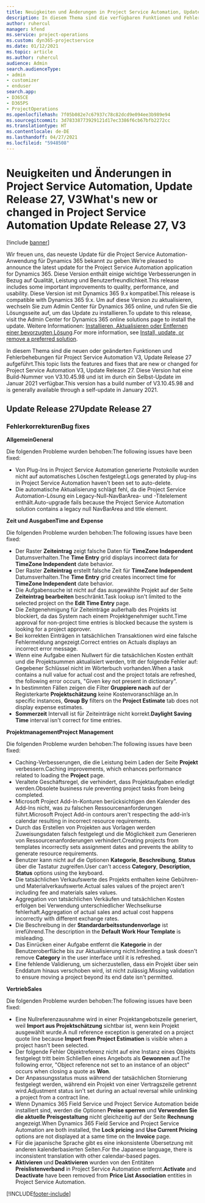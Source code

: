 ```yaml
---
title: Neuigkeiten und Änderungen in Project Service Automation, Update Release 27, V3
description: In diesem Thema sind die verfügbaren Funktionen und Fehlerbehebungen für Project Service Automation Update Release 27, V3 aufgeführt.
author: ruhercul
manager: kfend
ms.service: project-operations
ms.custom: dyn365-projectservice
ms.date: 01/12/2021
ms.topic: article
ms.author: ruhercul
audience: Admin
search.audienceType:
- admin
- customizer
- enduser
search.app:
- D365CE
- D365PS
- ProjectOperations
ms.openlocfilehash: 7f05b082e7c67937c78c82dcd9e094ee3b989e94
ms.sourcegitcommit: 3d78338773929121d17ec3386f6cb67bfb2272cc
ms.translationtype: HT
ms.contentlocale: de-DE
ms.lasthandoff: 04/27/2021
ms.locfileid: "5948508"
---
```

# <a name="whats-new-or-changed-in-project-service-automation-update-release-27-v3"></a><span data-ttu-id="a1fcc-103">Neuigkeiten und Änderungen in Project Service Automation, Update Release 27, V3</span><span class="sxs-lookup"><span data-stu-id="a1fcc-103">What's new or changed in Project Service Automation Update Release 27, V3</span></span>

[!include [banner](../includes/psa-now-project-operations.md)]

<span data-ttu-id="a1fcc-104">Wir freuen uns, das neueste Update für die Project Service Automation-Anwendung für Dynamics 365 bekannt zu geben.</span><span class="sxs-lookup"><span data-stu-id="a1fcc-104">We’re pleased to announce the latest update for the Project Service Automation application for Dynamics 365.</span></span> <span data-ttu-id="a1fcc-105">Diese Version enthält einige wichtige Verbesserungen in Bezug auf Qualität, Leistung und Benutzerfreundlichkeit.</span><span class="sxs-lookup"><span data-stu-id="a1fcc-105">This release includes some important improvements to quality, performance, and usability.</span></span> <span data-ttu-id="a1fcc-106">Diese Version ist mit Dynamics 365 9.x kompatibel.</span><span class="sxs-lookup"><span data-stu-id="a1fcc-106">This release is compatible with Dynamics 365 9.x.</span></span> <span data-ttu-id="a1fcc-107">Um auf diese Version zu aktualisieren, wechseln Sie zum Admin Center für Dynamics 365 online, und rufen Sie die Lösungsseite auf, um das Update zu installieren.</span><span class="sxs-lookup"><span data-stu-id="a1fcc-107">To update to this release, visit the Admin Center for Dynamics 365 online solutions page to install the update.</span></span> <span data-ttu-id="a1fcc-108">Weitere Informationen: [Installieren, Aktualisieren oder Entfernen einer bevorzugten Lösung](/power-platform/admin/install-remove-preferred-solution).</span><span class="sxs-lookup"><span data-stu-id="a1fcc-108">For more information, see [Install, update, or remove a preferred solution](/power-platform/admin/install-remove-preferred-solution).</span></span>

<span data-ttu-id="a1fcc-109">In diesem Thema sind die neuen oder geänderten Funktionen und Fehlerbehebungen für Project Service Automation V3, Update Release 27 aufgeführt.</span><span class="sxs-lookup"><span data-stu-id="a1fcc-109">This topic lists the features and fixes that are new or changed for Project Service Automation V3, Update Release 27.</span></span> <span data-ttu-id="a1fcc-110">Diese Version hat eine Build-Nummer von V3.10.45.98 und ist im durch ein Selbst-Update im Januar 2021 verfügbar.</span><span class="sxs-lookup"><span data-stu-id="a1fcc-110">This version has a build number of V3.10.45.98 and is generally available through a self-update in January 2021.</span></span>

## <a name="update-release-27"></a><span data-ttu-id="a1fcc-111">Update Release 27</span><span class="sxs-lookup"><span data-stu-id="a1fcc-111">Update Release 27</span></span>

### <a name="bug-fixes"></a><span data-ttu-id="a1fcc-112">Fehlerkorrekturen</span><span class="sxs-lookup"><span data-stu-id="a1fcc-112">Bug fixes</span></span>

<span data-ttu-id="a1fcc-113">**Allgemein**</span><span class="sxs-lookup"><span data-stu-id="a1fcc-113">**General**</span></span>

<span data-ttu-id="a1fcc-114">Die folgenden Probleme wurden behoben:</span><span class="sxs-lookup"><span data-stu-id="a1fcc-114">The following issues have been fixed:</span></span>

- <span data-ttu-id="a1fcc-115">Von Plug-Ins in Project Service Automation generierte Protokolle wurden nicht auf automatisches Löschen festgelegt.</span><span class="sxs-lookup"><span data-stu-id="a1fcc-115">Logs generated by plug-ins in Project Service Automation haven't been set to auto-delete.</span></span>
- <span data-ttu-id="a1fcc-116">Die automatische Aktualisierung schlägt fehl, da die Project Service Automation-Lösung ein Legacy-Null-NavBarArea- und -Titelelement enthält.</span><span class="sxs-lookup"><span data-stu-id="a1fcc-116">Auto-upgrade fails because the Project Service Automation solution contains a legacy null NavBarArea and title element.</span></span>

<span data-ttu-id="a1fcc-117">**Zeit und Ausgaben**</span><span class="sxs-lookup"><span data-stu-id="a1fcc-117">**Time and Expense**</span></span>

<span data-ttu-id="a1fcc-118">Die folgenden Probleme wurden behoben:</span><span class="sxs-lookup"><span data-stu-id="a1fcc-118">The following issues have been fixed:</span></span>

- <span data-ttu-id="a1fcc-119">Der Raster **Zeiteintrag** zeigt falsche Daten für **TimeZone Independent** Datumsverhalten.</span><span class="sxs-lookup"><span data-stu-id="a1fcc-119">The **Time Entry** grid displays incorrect data for **TimeZone Independent** date behavior.</span></span>
- <span data-ttu-id="a1fcc-120">Der Raster **Zeiteintrag** erstellt falsche Zeit für **TimeZone Independent** Datumsverhalten.</span><span class="sxs-lookup"><span data-stu-id="a1fcc-120">The **Time Entry** grid creates incorrect time for **TimeZone Independent** date behavior.</span></span>
- <span data-ttu-id="a1fcc-121">Die Aufgabensuche ist nicht auf das ausgewählte Projekt auf der Seite **Zeiteintrag bearbeiten** beschränkt.</span><span class="sxs-lookup"><span data-stu-id="a1fcc-121">Task lookup isn't limited to the selected project on the **Edit Time Entry** page.</span></span>
- <span data-ttu-id="a1fcc-122">Die Zeitgenehmigung für Zeiteinträge außerhalb des Projekts ist blockiert, da das System nach einem  Projektgenehmiger sucht.</span><span class="sxs-lookup"><span data-stu-id="a1fcc-122">Time approval for non-project time entries is blocked because the system is looking for a project approver.</span></span>
- <span data-ttu-id="a1fcc-123">Bei korrekten Einträgen in tatsächlichen Transaktionen wird eine falsche Fehlermeldung angezeigt.</span><span class="sxs-lookup"><span data-stu-id="a1fcc-123">Correct entries on Actuals displays an incorrect error message.</span></span>
- <span data-ttu-id="a1fcc-124">Wenn eine Aufgabe einen Nullwert für die tatsächlichen Kosten enthält und die Projektsummen aktualisiert werden, tritt der folgende Fehler auf: Gegebener Schlüssel nicht im Wörterbuch vorhanden.</span><span class="sxs-lookup"><span data-stu-id="a1fcc-124">When a task contains a null value for actual cost and the project totals are refreshed, the following error occurs, "Given key not present in dictionary".</span></span>
- <span data-ttu-id="a1fcc-125">In bestimmten Fällen zeigen die Filter **Gruppiere nach** auf der Registerkarte **Projektschätzung** keine Kostenvoranschläge an.</span><span class="sxs-lookup"><span data-stu-id="a1fcc-125">In specific instances, **Group By** filters on the **Project Estimate** tab does not display expense estimates.</span></span>
- <span data-ttu-id="a1fcc-126">**Sommerzeit** Intervall ist für Zeiteinträge nicht korrekt.</span><span class="sxs-lookup"><span data-stu-id="a1fcc-126">**Daylight Saving Time** interval isn't correct for time entries.</span></span>

<span data-ttu-id="a1fcc-127">**Projektmanagement**</span><span class="sxs-lookup"><span data-stu-id="a1fcc-127">**Project Management**</span></span>

<span data-ttu-id="a1fcc-128">Die folgenden Probleme wurden behoben:</span><span class="sxs-lookup"><span data-stu-id="a1fcc-128">The following issues have been fixed:</span></span>

- <span data-ttu-id="a1fcc-129">Caching-Verbesserungen, die die Leistung beim Laden der Seite **Projekt** verbessern.</span><span class="sxs-lookup"><span data-stu-id="a1fcc-129">Caching improvements, which enhances performance related to loading the **Project** page.</span></span>
- <span data-ttu-id="a1fcc-130">Veraltete Geschäftsregel, die verhindert, dass Projektaufgaben erledigt werden.</span><span class="sxs-lookup"><span data-stu-id="a1fcc-130">Obsolete business rule preventing project tasks from being completed.</span></span>
- <span data-ttu-id="a1fcc-131">Microsoft Project Add-In-Konturen berücksichtigen den Kalender des Add-Ins nicht, was zu falschen Ressourcenanforderungen führt.</span><span class="sxs-lookup"><span data-stu-id="a1fcc-131">Microsoft Project Add-in contours aren't respecting the add-in’s calendar resulting in incorrect resource requirements.</span></span>
- <span data-ttu-id="a1fcc-132">Durch das Erstellen von Projekten aus Vorlagen werden Zuweisungsdaten falsch festgelegt und die Möglichkeit zum Generieren von Ressourcenanforderungen verhindert.</span><span class="sxs-lookup"><span data-stu-id="a1fcc-132">Creating projects from templates incorrectly sets assignment dates and prevents the ability to generate resource requirements.</span></span>
- <span data-ttu-id="a1fcc-133">Benutzer kann nicht auf die Optionen **Kategorie**, **Beschreibung**, **Status** über die Tastatur zugreifen.</span><span class="sxs-lookup"><span data-stu-id="a1fcc-133">User can't access **Category**, **Description**, **Status** options using the keyboard.</span></span>
- <span data-ttu-id="a1fcc-134">Die tatsächlichen Verkaufswerte des Projekts enthalten keine Gebühren- und Materialverkaufswerte.</span><span class="sxs-lookup"><span data-stu-id="a1fcc-134">Actual sales values of the project aren't including fee and materials sales values.</span></span>
- <span data-ttu-id="a1fcc-135">Aggregation von tatsächlichen Verkäufen und tatsächlichen Kosten erfolgen bei Verwendung unterschiedlicher Wechselkurse fehlerhaft.</span><span class="sxs-lookup"><span data-stu-id="a1fcc-135">Aggregation of actual sales and actual cost happens incorrectly with different exchange rates.</span></span>
- <span data-ttu-id="a1fcc-136">Die Beschreibung in der **Standardarbeitsstundenvorlage** ist irreführend.</span><span class="sxs-lookup"><span data-stu-id="a1fcc-136">The description in the **Default Work Hour Template** is misleading.</span></span>
- <span data-ttu-id="a1fcc-137">Das Einrücken einer Aufgabe entfernt die **Kategorie** in der Benutzeroberfläche bis zur Aktualisierung nicht.</span><span class="sxs-lookup"><span data-stu-id="a1fcc-137">Indenting a task doesn't remove **Category** in the user interface until it is refreshed.</span></span>
- <span data-ttu-id="a1fcc-138">Eine fehlende Validierung, um sicherzustellen, dass ein Projekt über sein Enddatum hinaus verschoben wird, ist nicht zulässig.</span><span class="sxs-lookup"><span data-stu-id="a1fcc-138">Missing validation to ensure moving a project beyond its end date isn't permitted.</span></span>

<span data-ttu-id="a1fcc-139">**Vertrieb**</span><span class="sxs-lookup"><span data-stu-id="a1fcc-139">**Sales**</span></span>

<span data-ttu-id="a1fcc-140">Die folgenden Probleme wurden behoben:</span><span class="sxs-lookup"><span data-stu-id="a1fcc-140">The following issues have been fixed:</span></span>

- <span data-ttu-id="a1fcc-141">Eine Nullreferenzausnahme wird in einer Projektangebotszeile generiert, weil **Import aus Projektschätzung** sichtbar ist, wenn kein Projekt ausgewählt wurde.</span><span class="sxs-lookup"><span data-stu-id="a1fcc-141">A null reference exception is generated on a project quote line because **Import from Project Estimation** is visible when a project hasn't been selected.</span></span>
- <span data-ttu-id="a1fcc-142">Der folgende Fehler Objektreferenz nicht auf eine Instanz eines Objekts festgelegt tritt beim Schließen eines Angebots als **Gewonnen** auf.</span><span class="sxs-lookup"><span data-stu-id="a1fcc-142">The following error, "Object reference not set to an instance of an object" occurs when closing a quote as **Won**.</span></span>
- <span data-ttu-id="a1fcc-143">Der Anpassungsstatus muss während der tatsächlichen Stornierung festgelegt werden, während ein Projekt von einer Vertragszeile getrennt wird.</span><span class="sxs-lookup"><span data-stu-id="a1fcc-143">Adjustment status isn't set during an actual reversal while unlinking a project from a contract line.</span></span>
- <span data-ttu-id="a1fcc-144">Wenn Dynamics 365 Field Service und Project Service Automation beide installiert sind, werden die Optionen **Preise sperren** und **Verwenden Sie die aktuelle Preisgestaltung** nicht gleichzeitig auf der Seite **Rechnung** angezeigt.</span><span class="sxs-lookup"><span data-stu-id="a1fcc-144">When Dynamics 365 Field Service and Project Service Automation are both installed, the **Lock pricing** and **Use Current Pricing** options are not displayed at a same time on the **Invoice** page.</span></span>
- <span data-ttu-id="a1fcc-145">Für die japanische Sprache gibt es eine inkonsistente Übersetzung mit anderen kalenderbasierten Seiten.</span><span class="sxs-lookup"><span data-stu-id="a1fcc-145">For the Japanese language, there is inconsistent translation with other calendar-based pages.</span></span>
- <span data-ttu-id="a1fcc-146">**Aktivieren** und **Deaktivieren** wurden von den Entitäten **Preislistenverband** in Project Service Automation entfernt.</span><span class="sxs-lookup"><span data-stu-id="a1fcc-146">**Activate** and **Deactivate** have been removed from **Price List Association** entities in Project Service Automation.</span></span>


[!INCLUDE[footer-include](../includes/footer-banner.md)]